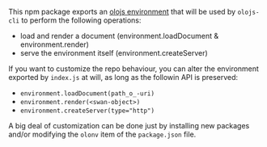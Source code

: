 
This npm package exports an [olojs environment](env) that will be used by `olojs-cli`
to perform the following operations:

* load and render a document (environment.loadDocument & environment.render)
* serve the environment itself (environment.createServer)

If you want to customize the repo behaviour, you can alter the environment
exported by `index.js` at will, as long as the followin API is preserved:

* `environment.loadDocument(path_o_-uri)`
* `environment.render(<swan-object>)`
* `environment.createServer(type="http")`

A big deal of customization can be done just by installing new packages and/or
modifying the `olonv` item of the `package.json` file.


[env]: https://github.com/onlabsorg/olojs/blob/master/docs/api/environment.md
